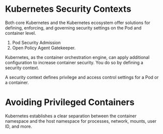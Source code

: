 # Kubernetes Security Contexts 

Both core Kubernetes and the Kubernetes ecosystem offer solutions for defining, enforcing, and governing security settings on the Pod and container level. 

1. Pod Security Admission
2. Open Policy Agent Gatekeeper.


Kubernetes, as the container orchestration engine, can apply additional configuration to increase container security. You do so by defining a security context.

A security context defines privilege and access control settings for a Pod or a container. 

# Avoiding Privileged Containers

Kubernetes establishes a clear separation between the container namespace and the host namespace for processes, network, mounts, user ID, and more.